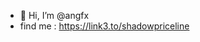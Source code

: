 - 👋 Hi, I’m @angfx
- find me : https://link3.to/shadowpriceline

<!---
angfx/angfx is a ✨ special ✨ repository because its `README.md` (this file) appears on your GitHub profile.
You can click the Preview link to take a look at your changes.
--->
